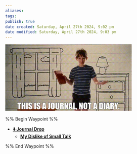 ```yaml
---
aliases: 
tags: 
publish: true
date created: Saturday, April 27th 2024, 9:02 pm
date modified: Saturday, April 27th 2024, 9:03 pm
---
```


![](_attachments/📁%2013%20-%20Journal,%20Diary/IMG-20240427210355186.gif)

%% Begin Waypoint %%
- **[⬇️ Journal Drop](⬇️%20Journal%20Drop.md)**
	- **[My Dislike of Small Talk](My%20Dislike%20of%20Small%20Talk.md)**

%% End Waypoint %%